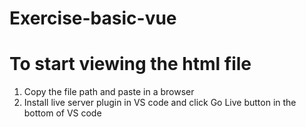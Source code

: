# Exercise-basic-vue

# To start viewing the html file
1. Copy the file path and paste in a browser 
2. Install live server plugin in VS code and click Go Live button in the bottom of VS code

